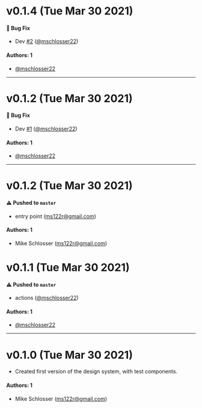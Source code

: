 # v0.1.4 (Tue Mar 30 2021)

#### 🐛 Bug Fix

- Dev [#2](https://github.com/mschlosser22/pearson-storybook/pull/2) ([@mschlosser22](https://github.com/mschlosser22))

#### Authors: 1

- [@mschlosser22](https://github.com/mschlosser22)

---

# v0.1.2 (Tue Mar 30 2021)

#### 🐛 Bug Fix

- Dev [#1](https://github.com/mschlosser22/pearson-storybook/pull/1) ([@mschlosser22](https://github.com/mschlosser22))

#### Authors: 1

- [@mschlosser22](https://github.com/mschlosser22)

---

# v0.1.2 (Tue Mar 30 2021)

#### ⚠️ Pushed to `master`

- entry point (ms122r@gmail.com)

#### Authors: 1

- Mike Schlosser (ms122r@gmail.com)

# v0.1.1 (Tue Mar 30 2021)

#### ⚠️ Pushed to `master`

- actions ([@mschlosser22](https://github.com/mschlosser22))

#### Authors: 1

- [@mschlosser22](https://github.com/mschlosser22)

---

# v0.1.0 (Tue Mar 30 2021)

- Created first version of the design system, with test components.

#### Authors: 1

- Mike Schlosser (ms122r@gmail.com)